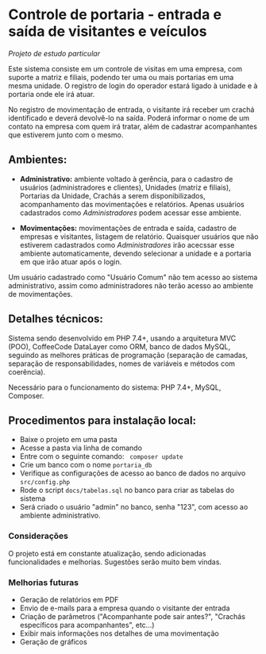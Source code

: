 # Controle de portaria - entrada e saída de visitantes e veículos

<em>Projeto de estudo particular</em>

Este sistema consiste em um controle de visitas em uma empresa, com suporte a matriz e filiais, podendo ter uma ou mais portarias em uma mesma unidade. O registro de login do operador estará ligado à unidade e à portaria onde ele irá atuar.

No registro de movimentação de entrada, o visitante irá receber um crachá identificado e deverá devolvê-lo na saída. Poderá informar o nome de um contato na empresa com quem irá tratar, além de cadastrar acompanhantes que estiverem junto com o mesmo.

## Ambientes:

- <strong>Administrativo:</strong> ambiente voltado à gerência, para o cadastro de usuários (administradores e clientes), Unidades (matriz e filiais), Portarias da Unidade, Crachás a serem disponibilizados, acompanhamento das movimentações e relatórios. Apenas usuários cadastrados como <em>Administradores</em> podem acessar esse ambiente.

- <strong>Movimentações:</strong> movimentações de entrada e saída, cadastro de empresas e visitantes, listagem de relatório. Quaisquer usuários que não estiverem cadastrados como <em>Administradores</em> irão acecssar esse ambiente automaticamente, devendo selecionar a unidade e a portaria em que irão atuar após o login.

Um usuário cadastrado como "Usuário Comum" não tem acesso ao sistema administrativo, assim como administradores não terão acesso ao ambiente de movimentações.

## Detalhes técnicos:

Sistema sendo desenvolvido em PHP 7.4+, usando a arquitetura MVC (POO), CoffeeCode DataLayer como ORM, banco de dados MySQL, seguindo as melhores práticas de programação (separação de camadas, separação de responsabilidades, nomes de variáveis e métodos com coerência).

Necessário para o funcionamento do sistema: PHP 7.4+, MySQL, Composer.

## Procedimentos para instalação local:

- Baixe o projeto em uma pasta
- Acesse a pasta via linha de comando
- Entre com o seguinte comando: <code> composer update </code>
- Crie um banco com o nome <code>portaria_db</code>
- Verifique as configurações de acesso ao banco de dados no arquivo <code>src/config.php</code>
- Rode o script <code>docs/tabelas.sql</code> no banco para criar as tabelas do sistema
- Será criado o usuário "admin" no banco, senha "123", com acesso ao ambiente administrativo.

### Considerações

O projeto está em constante atualização, sendo adicionadas funcionalidades e melhorias. Sugestões serão muito bem vindas.

### Melhorias futuras

- Geração de relatórios em PDF
- Envio de e-mails para a empresa quando o visitante der entrada
- Criação de parâmetros ("Acompanhante pode sair antes?", "Crachás específicos para acompanhantes", etc...)
- Exibir mais informações nos detalhes de uma movimentação
- Geração de gráficos